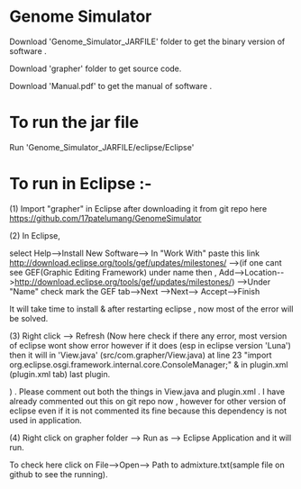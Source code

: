 Genome Simulator
====
Download 'Genome_Simulator_JARFILE' folder to get the binary version of software .

Download 'grapher' folder to get source code.

Download 'Manual.pdf' to get the manual of software . 

To run the jar file 
===
Run  'Genome_Simulator_JARFILE/eclipse/Eclipse'

To run in Eclipse :-
===

(1) Import "grapher" in Eclipse after downloading it from git repo here https://github.com/17patelumang/GenomeSimulator

(2) In Eclipse, 

select Help-->Install New Software--> In "Work With" paste this link http://download.eclipse.org/tools/gef/updates/milestones/ -->(if one cant see GEF(Graphic Editing Framework) under name then , Add-->Location-->http://download.eclipse.org/tools/gef/updates/milestones/) -->Under "Name" check mark the GEF tab-->Next -->Next--> Accept-->Finish

It will take time to install & after restarting eclipse , now most of the error will be solved.

(3) Right click --> Refresh (Now here check if there any error, most version of eclipse wont show error however if it does (esp in eclipse version 'Luna') then it will in 'View.java' (src/com.grapher/View.java) at line 23 "import org.eclipse.osgi.framework.internal.core.ConsoleManager;" & in plugin.xml (plugin.xml tab) last plugin. 

<extension
         id="grapher1"
         point="org.eclipse.core.runtime.products">
      <product
            application="grapher.application">
         <property
               name="appName">
         </property>
      </product>
   </extension>) . Please comment out both the things in View.java and plugin.xml . I have already commented out this on git repo now , however for other version of eclipse even if it is not commented its fine because this dependency is not used in application.

(4) Right click on grapher folder --> Run as --> Eclipse Application and it will run.

To check here click on File-->Open--> Path to admixture.txt(sample file on github to see  the running).
